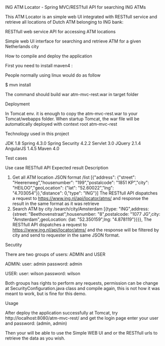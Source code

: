 ING ATM Locator - Spring MVC/RESTfull API for searching ING ATMs

This ATM Locator is an simple web UI integrated with RESTfull service and retrieve all locations of Dutch ATM belonging to ING bank:

RESTfull web service API for accessing ATM locations

Simple web UI interface for searching and retrieve ATM for a given Netherlands city
 
How to compile  and deploy the application

First you need to install maven4 :

People normally using linux would do as follow

$ mvn install 

The command should build war atm-mvc-rest.war in target folder

Deployment

In Tomcat env. it is enough to copy the atm-mvc-rest.war to your Tomcat/webapps folder. When startup Tomcat, the war file will be automatically deployed with context root atm-mvc-rest

Technology used in this project

JDK 1.8
Spring 4.3.0
Spring Security 4.2.2
Servlet 3.0
JQuery 2.1.4
AngularJS 1.4.5
Maven 4.0

Test cases

Use case	RESTfull API	Expected result	Description

1. Get all ATM location JSON format	/list	[{"address": {"street": "Heerenweg","housenumber": "199","postalcode": "1851 KP","city": "HEILOO","geoLocation": {"lat": "52.60022","lng": "4.703054"}},"distance": 0,"type": "ING"}]	The RESTfull API dispatches a request to https://www.ing.nl/api/locator/atms/ and response the result in the same format as it was retrieve
2. Search ATM by city	/search/city/Amsterdam	[{type: "ING",address: {street: "Beethovenstraat",housenumber: "8",postalcode: "1077 JG",city: "Amsterdam",geoLocation: {lat: "52.350159",lng: "4.878119"}}}},	The RESTfull API dispatches a request to https://www.ing.nl/api/locator/atms/ and the response will be filtered by city and send to requester in the same JSON format.

Secutity

There are two groups of users: ADMIN and USER

ADMIN:
user: admin
password: admin

USER:
user: wilson
password: wilson

Both groups has rights to perform any requests, permission can be change at SecurityConfiguration.java class and compile again, this is not how it was meant to work, but is fine for this demo.

Usage

After deploy the application successfully at Tomcat, try http://localhost:8080/atm-mvc-rest/ and get the login page enter your user and password: (admin, admin)

Then your will be able to use the Simple WEB UI and or the RESTfull urls to retrieve the data as you wish.
